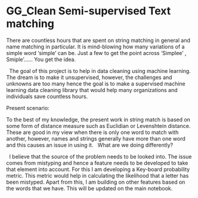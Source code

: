 # GG_Clean Semi-supervised Text matching

There are countless hours that are spent on string matching in general and name matching in particular. It is mind-blowing how many variations of a simple word ‘simple’ can be. Just a few to get the point across ‘Simplee’ , Smiple’…… You get the idea.

 
The goal of this project is to help in data cleaning using machine learning. The dream is to make it unsupervised, however, the challenges and unknowns are too many hence the goal is to make a supervised machine learning data cleaning library that would help many organizations and individuals save countless hours. 


Present scenario:

To the best of my knowledge, the present work in string match is based on some form of distance measure such as Euclidian or Levenshtein distance. These are good in my view when there is only one word to match with another, however, names and strings generally have more than one word and this causes an issue in using it.
 
What are we doing differently?

 
I believe that the source of the problem needs to be looked into. The issue comes from mistyping and hence a feature needs to be developed to take that element into account. For this I am developing a Key-board probability metric. This metric would help in calculating the likelihood that a letter has been mistyped. Apart from this, I am building on other features based on the words that we have. This will be updated on the main notebook.


